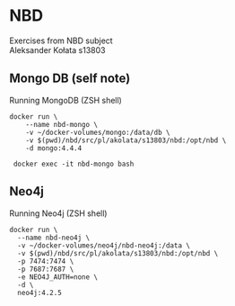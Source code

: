 # NBD
Exercises from NBD subject  
Aleksander Kołata s13803

## Mongo DB (self note)
Running MongoDB (ZSH shell)   
```shell script  
docker run \
    --name nbd-mongo \
    -v ~/docker-volumes/mongo:/data/db \
    -v $(pwd)/nbd/src/pl/akolata/s13803/nbd:/opt/nbd \
    -d mongo:4.4.4
```  

```shell script  
 docker exec -it nbd-mongo bash
```

## Neo4j  
Running Neo4j (ZSH shell)  
```shell script
docker run \
  --name nbd-neo4j \
  -v ~/docker-volumes/neo4j/nbd-neo4j:/data \
  -v $(pwd)/nbd/src/pl/akolata/s13803/nbd:/opt/nbd \
  -p 7474:7474 \
  -p 7687:7687 \
  -e NEO4J_AUTH=none \
  -d \
  neo4j:4.2.5
```
